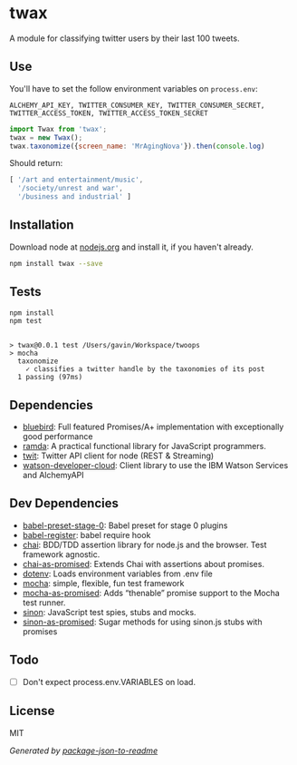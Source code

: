 # twax 

A module for classifying twitter users by their last 100 tweets.

## Use
You'll have to set the follow environment variables on `process.env`:

`ALCHEMY_API_KEY, TWITTER_CONSUMER_KEY, TWITTER_CONSUMER_SECRET, TWITTER_ACCESS_TOKEN, TWITTER_ACCESS_TOKEN_SECRET`

```JavaScript
import Twax from 'twax';
twax = new Twax();
twax.taxonomize({screen_name: 'MrAgingNova'}).then(console.log)
```

Should return:
```JavaScript
[ '/art and entertainment/music',
  '/society/unrest and war',
  '/business and industrial' ]
```

## Installation

Download node at [nodejs.org](http://nodejs.org) and install it, if you haven't already.

```sh
npm install twax --save
```


## Tests

```sh
npm install
npm test
```
```

> twax@0.0.1 test /Users/gavin/Workspace/twoops
> mocha
  taxonomize
    ✓ classifies a twitter handle by the taxonomies of its post
  1 passing (97ms)

```

## Dependencies

- [bluebird](https://github.com/petkaantonov/bluebird): Full featured Promises/A+ implementation with exceptionally good performance
- [ramda](https://github.com/ramda/ramda): A practical functional library for JavaScript programmers.
- [twit](https://github.com/ttezel/twit): Twitter API client for node (REST &amp; Streaming)
- [watson-developer-cloud](https://github.com/watson-developer-cloud/node-sdk): Client library to use the IBM Watson Services and AlchemyAPI

## Dev Dependencies

- [babel-preset-stage-0](https://github.com/babel/babel/tree/master/packages): Babel preset for stage 0 plugins
- [babel-register](https://github.com/babel/babel/tree/master/packages): babel require hook
- [chai](https://github.com/chaijs/chai): BDD/TDD assertion library for node.js and the browser. Test framework agnostic.
- [chai-as-promised](https://github.com/domenic/chai-as-promised): Extends Chai with assertions about promises.
- [dotenv](https://github.com/motdotla/dotenv): Loads environment variables from .env file
- [mocha](https://github.com/mochajs/mocha): simple, flexible, fun test framework
- [mocha-as-promised](https://github.com/domenic/mocha-as-promised): Adds “thenable” promise support to the Mocha test runner.
- [sinon](https://github.com/cjohansen/Sinon.JS): JavaScript test spies, stubs and mocks.
- [sinon-as-promised](https://github.com/bendrucker/sinon-as-promised): Sugar methods for using sinon.js stubs with promises

## Todo

- [ ] Don't expect process.env.VARIABLES on load.

## License

MIT

_Generated by [package-json-to-readme](https://github.com/zeke/package-json-to-readme)_
